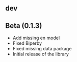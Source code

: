 ## dev

## Beta (0.1.3)

- Add missing en model
- Fixed Biperby
- Fixed missing data package
- Initial release of the library
